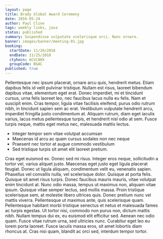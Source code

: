 ```yaml
---
layout: page
title: Brady Global Award Ceremony
date: 2016-05-24
author: Paul Cline
tags: weekly links, java
status: published
summary: Suspendisse vulputate scelerisque orci. Nunc ornare.
banner: images/banner/meeting-01.jpg
booking:
  startDate: 11/20/2018
  endDate: 11/25/2018
  ctyhocn: ACVCAHX
  groupCode: BGAC
published: true
---
```

Pellentesque nec ipsum placerat, ornare arcu quis, hendrerit metus. Etiam dapibus felis id velit pulvinar tristique. Nullam est risus, laoreet bibendum dapibus vitae, elementum eget erat. Donec imperdiet, mi et tincidunt cursus, urna felis laoreet leo, nec faucibus lacus nulla eu felis. Nam et suscipit enim. Cras tempor, ligula vitae facilisis eleifend, purus odio rutrum nibh, in tincidunt sapien sem ac erat. Vestibulum vulputate hendrerit arcu, imperdiet fringilla justo condimentum at. Aliquam rutrum, diam eget iaculis varius, lacus metus pellentesque turpis, et hendrerit nisl odio at sem. Fusce turpis neque, mattis eget metus nec, malesuada mattis lectus.

* Integer tempor sem vitae volutpat accumsan
* Maecenas id arcu ac quam cursus sodales non nec neque
* Praesent nec tortor at augue commodo vestibulum
* Sed tristique turpis sit amet elit laoreet pretium.

Cras eget euismod ex. Donec sed mi risus. Integer eros neque, sollicitudin a tortor vel, varius aliquet justo. Maecenas eget justo eget ligula placerat feugiat. Donec ut ligula aliquam, condimentum velit eu, venenatis sapien. Phasellus vel convallis nulla, vel scelerisque dolor. Quisque at porta felis. Quisque sit amet risus turpis. Donec faucibus mauris mauris, vitae volutpat enim tincidunt at. Nunc odio massa, tempus ut maximus non, aliquam vitae ipsum. Quisque vitae semper lectus, sed mollis massa. Proin tristique scelerisque sem, at molestie libero ultrices quis. Donec pretium nunc vel mattis viverra.
Pellentesque ut maximus ante, quis scelerisque quam. Pellentesque habitant morbi tristique senectus et netus et malesuada fames ac turpis egestas. Ut tortor nisi, commodo non purus non, dictum mattis nibh. Nullam tempus dui ex, eu euismod elit efficitur sed. Aenean nec odio quam. Fusce vitae rutrum urna, sed ultricies nunc. Curabitur eget leo eu lorem porta laoreet. Fusce iaculis massa eros, sit amet lobortis diam rhoncus at. Cras nisi quam, blandit ac orci sed, interdum tempor tortor.
